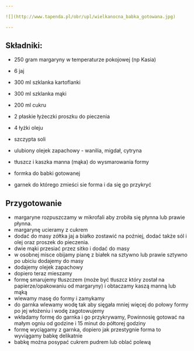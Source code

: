 ```yaml
---

![](http://www.tapenda.pl/obr/upl/wielkanocna_babka_gotowana.jpg)

---
```


## Składniki:
- 250 gram margaryny w temperaturze pokojowej (np Kasia)
- 6 jaj
- 300 ml szklanka kartoflanki
- 300 ml szklanka mąki
- 200 ml cukru
- 2 płaskie łyżeczki proszku do pieczenia
- 4 łyżki oleju
- szczypta soli 
- ulubiony olejek zapachowy - wanilia, migdał, cytryna
- tłuszcz i kaszka manna (mąka) do wysmarowania formy

- formka do babki gotowanej
- garnek do którego zmieści sie forma i da się go przykryć

## Przygotowanie
- margaryne rozpuszczamy w mikrofali aby zrobiła się płynna lub prawie płynna.
- margarynę ucieramy z cukrem
- dodać do masy zółtka jaj a białko zostawić na poźniej, dodać także sól i olej oraz proszek do pieczenia.
- dwie mąki przesiać przez sitko i dodać do masy
- w osobnej misce obijamy pianę z białek na sztywno lub prawie sztywno po ubiciu dodajemy do masy
- dodajemy olejek zapachowy
- dopiero teraz mieszamy
- formę smarujemy tłuszczem (może być tłuszcz który został na papierze/opakowaniu od margaryny) i obtaczamy kaszą manną lub mąką
- wlewamy masę do formy i zamykamy
- do garnka wlewamy wodę tak aby sięgała mniej więcej do połowy formy po jej włożeniu i wodę zagotowujemy
- wkładamy formę do garnka i go przykrywamy, Powinnosię gotować na małym ogniu od godzine i 15 minut do półtorej godziny
- formę wyciągamy z garnka, dopiero jak przestygnie forma to wyviągamy babkę delikatnie
- babkę można posypać cukrem pudrem lub oblać polewą

